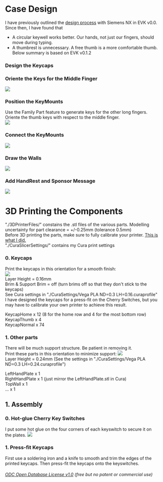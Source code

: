 # Case Design 
I have previously outlined the [design process](https://github.com/YangPiCui/ErgonomicVerticalKeyboard/tree/master/EVKVersions/EVK_v0.0/Case#siemens-nx-modelling) with Siemens NX in EVK v0.0. Since then, I have found that
* A circular keywell works better. Our hands, not just our fingers, should move during typing.
* A thumbrest is unnecessary. A free thumb is a more comfortable thumb.
Below summary is based on EVK v0.1.2  

### Design the Keycaps


### Oriente the Keys for the Middle Finger 
![](ASM_MASTER_MidFingerColumn0.jpg)  

### Position the KeyMounts
Use the Family Part feature to generate keys for the other long fingers.   
Oriente the thumb keys with respect to the middle finger.  
![](ASM_Case0.jpg)  

### Connect the KeyMounts
![](ASM_Case1.jpg)  

### Draw the Walls
![](ASM_Case2.jpg) 

### Add HandRest and Sponsor Message
![](ASM_Case3.jpg) 


# 3D Printing the Components
"./3DPrinterFiles/" constains the .stl files of the various parts. Modelling uncertainty for part clearance = +/-0.25mm (tolerance 0.5mm)  
Before 3D printing the parts, make sure to fully calibrate your printer. [This is what I did.](https://github.com/YangPiCui/3DPrinterCalibrationAndTuning/)  
"./CuraSlicerSettings/" contains my Cura print settings  
  
### 0. Keycaps
Print the keycaps in this orientation for a smooth finish:  
![](KeycapOrientation.JPG)  
Layer Height = 0.16mm  
Brim & Support Brim = off (turn brims off so that they don't stick to the keycaps)  
See Cura settings in "./CuraSettings/Vega PLA ND=0.3 LH=0.16.curaprofile"   
I have designed the keycaps for a press-fit on the Cherry Switches, but you may have to calibrate your own printer to achieve this result.  

KeycapHome x 12 (8 for the home row and 4 for the most bottom row)  
KeycapThumb x 4  
KeycapNormal x 74  
  

### 1. Other parts
There will be much support structure. Be patient in removing it.  
Print these parts in this orientation to minimize support:
![](HandPlateOrientation.JPG)  
Layer Height = 0.24mm (See the settings in "./CuraSettings/Vega PLA ND=0.3 LH=0.24.curaprofile")  
  
LeftHandPlate x 1  
RightHandPlate x 1 (just mirror the LeftHandPlate.stl in Cura)  
TopWall x 1  
... x 1  


## 1. Assembly
### 0. Hot-glue Cherry Key Switches
I put some hot glue on the four corners of each keyswitch to secure it on the plates. 
![](Hot-glueSwitches.JPG)  
### 1. Press-fit Keycaps
First use a soldering iron and a knife to smooth and trim the edges of the printed keycaps. Then press-fit the keycaps onto the keyswitches.


###### [ODC Open Database License v1.0](https://choosealicense.com/appendix/)  (free but no patent or commercial use)